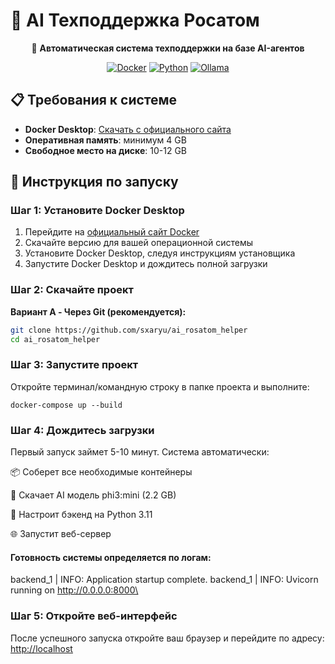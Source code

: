 # 🤖 AI Техподдержка Росатом

<div align="center">

🚀 **Автоматическая система техподдержки на базе AI-агентов**

[![Docker](https://img.shields.io/badge/Docker-Ready-blue?logo=docker)](https://www.docker.com/)
[![Python](https://img.shields.io/badge/Python-3.11-yellow?logo=python)](https://python.org)
[![Ollama](https://img.shields.io/badge/Ollama-phi3:mini-purple)](https://ollama.ai/)

</div>

## 📋 Требования к системе

- **Docker Desktop**: [Скачать с официального сайта](https://www.docker.com/products/docker-desktop/)
- **Оперативная память**: минимум 4 GB
- **Свободное место на диске**: 10-12 GB

## 🚀 Инструкция по запуску

### Шаг 1: Установите Docker Desktop

1. Перейдите на [официальный сайт Docker](https://www.docker.com/products/docker-desktop/)
2. Скачайте версию для вашей операционной системы
3. Установите Docker Desktop, следуя инструкциям установщика
4. Запустите Docker Desktop и дождитесь полной загрузки

### Шаг 2: Скачайте проект

**Вариант A - Через Git (рекомендуется):**
```bash
git clone https://github.com/sxaryu/ai_rosatom_helper
cd ai_rosatom_helper
```

### Шаг 3: Запустите проект 
Откройте терминал/командную строку в папке проекта и выполните:
```
docker-compose up --build
```

### Шаг 4: Дождитесь загрузки
Первый запуск займет 5-10 минут. Система автоматически:

📦 Соберет все необходимые контейнеры

🧠 Скачает AI модель phi3:mini (2.2 GB)

🔧 Настроит бэкенд на Python 3.11

🌐 Запустит веб-сервер

#### Готовность системы определяется по логам:

backend_1  | INFO:     Application startup complete.
backend_1  | INFO:     Uvicorn running on http://0.0.0.0:8000\

### Шаг 5: Откройте веб-интерфейс
После успешного запуска откройте ваш браузер и перейдите по адресу:
[http://localhost ](http://localhost)    